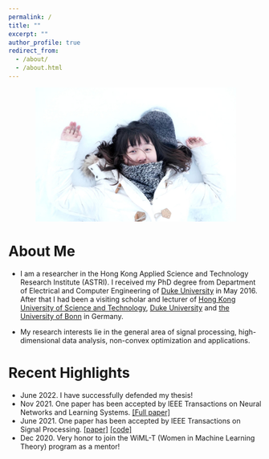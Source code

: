 ```yaml
---
permalink: /
title: ""
excerpt: ""
author_profile: true
redirect_from: 
  - /about/
  - /about.html
---
```


<p align="center">
  <img src="https://github.com/poline3939/poline3939.github.io/blob/master/images/myphoto.jpg?raw=true" alt="Photo" style="width: 400px;"/> 
</p>

# About Me
* I am a researcher in the Hong Kong Applied Science and Technology Research Institute (ASTRI). I received my PhD degree from Department of Electrical and Computer Engineering of [Duke University](https://duke.edu/) in May 2016. After that I had been a visiting scholar and lecturer of [Hong Kong University of Science and Technology](https://hkust.edu.hk/home), [Duke University](https://duke.edu/) and [the University of Bonn](https://www.him.uni-bonn.de/) in Germany. 

* My research interests lie in the general area of signal processing, high-dimensional data analysis, non-convex optimization and applications. 


# Recent Highlights
* June 2022. I have successfully defended my thesis!
* Nov 2021. One paper has been accepted by  IEEE Transactions on Neural Networks and Learning Systems. [[Full paper]](https://arxiv.org/pdf/2103.01484.pdf)
* June 2021. One paper has been accepted by  IEEE Transactions on Signal Processing. [[paper]](https://arxiv.org/abs/2104.10314) [[code]](https://github.com/yokoxue/HRP) 
* Dec 2020. Very honor to join the WiML-T (Women in Machine Learning Theory) program as a mentor!


